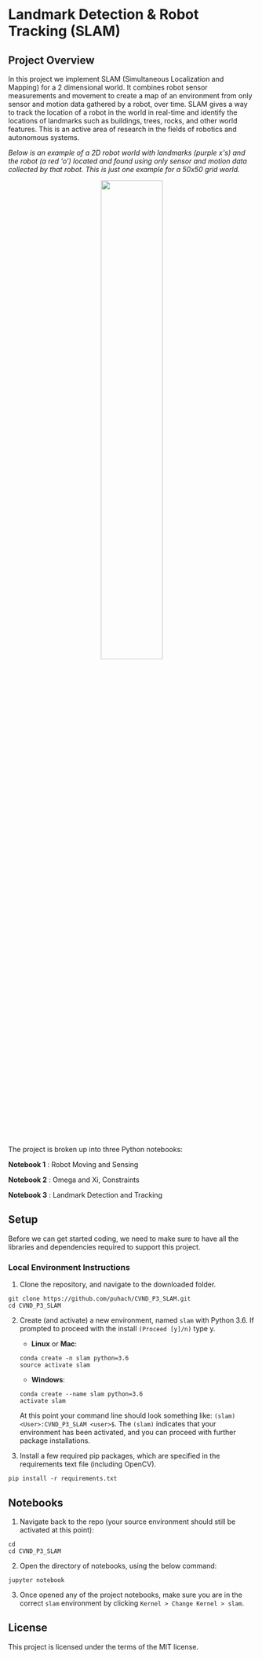 # Landmark Detection & Robot Tracking (SLAM)

## Project Overview

In this project we implement SLAM (Simultaneous Localization and Mapping) for a 2 dimensional world. It combines robot sensor measurements and movement to create a map of an environment from only sensor and motion data gathered by a robot, over time. SLAM gives a way to track the location of a robot in the world in real-time and identify the locations of landmarks such as buildings, trees, rocks, and other world features. This is an active area of research in the fields of robotics and autonomous systems. 

*Below is an example of a 2D robot world with landmarks (purple x's) and the robot (a red 'o') located and found using *only* sensor and motion data collected by that robot. This is just one example for a 50x50 grid world.*

<p align="center">
  <img src="./images/robot_world.png" width=50% height=50% />
</p>

The project is broken up into three Python notebooks:

__Notebook 1__ : Robot Moving and Sensing

__Notebook 2__ : Omega and Xi, Constraints 

__Notebook 3__ : Landmark Detection and Tracking 


## Setup

Before we can get started coding, we need to make sure to have all the libraries and dependencies required to support this project. 

### Local Environment Instructions

1. Clone the repository, and navigate to the downloaded folder.
```
git clone https://github.com/puhach/CVND_P3_SLAM.git
cd CVND_P3_SLAM
```

2. Create (and activate) a new environment, named `slam` with Python 3.6. If prompted to proceed with the install `(Proceed [y]/n)` type y.

	- __Linux__ or __Mac__: 
	```
	conda create -n slam python=3.6
	source activate slam
	```
	- __Windows__: 
	```
	conda create --name slam python=3.6
	activate slam
	```
	
	At this point your command line should look something like: `(slam) <User>:CVND_P3_SLAM <user>$`. The `(slam)` indicates that your environment has been activated, and you can proceed with further package installations.

6. Install a few required pip packages, which are specified in the requirements text file (including OpenCV).
```
pip install -r requirements.txt
```


## Notebooks

1. Navigate back to the repo (your source environment should still be activated at this point):
```shell
cd
cd CVND_P3_SLAM
```

2. Open the directory of notebooks, using the below command:
```shell
jupyter notebook
```

3. Once opened any of the project notebooks, make sure you are in the correct `slam` environment by clicking `Kernel > Change Kernel > slam`.


## License

This project is licensed under the terms of the MIT license.
